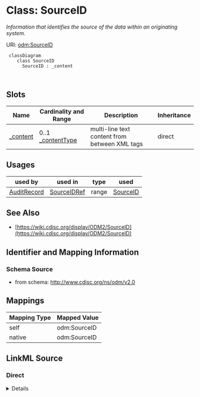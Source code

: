 # Class: SourceID


_Information that identifies the source of the data within an originating system._





URI: [odm:SourceID](http://www.cdisc.org/ns/odm/v2.0/SourceID)



```mermaid
 classDiagram
    class SourceID
      SourceID : _content
        
      
```




<!-- no inheritance hierarchy -->


## Slots

| Name | Cardinality and Range | Description | Inheritance |
| ---  | --- | --- | --- |
| [_content](_content.md) | 0..1 <br/> [_contentType](_contentType.md) | multi-line text content from between XML tags | direct |





## Usages

| used by | used in | type | used |
| ---  | --- | --- | --- |
| [AuditRecord](AuditRecord.md) | [SourceIDRef](SourceIDRef.md) | range | [SourceID](SourceID.md) |






## See Also

* [https://wiki.cdisc.org/display/ODM2/SourceID](https://wiki.cdisc.org/display/ODM2/SourceID)

## Identifier and Mapping Information







### Schema Source


* from schema: http://www.cdisc.org/ns/odm/v2.0





## Mappings

| Mapping Type | Mapped Value |
| ---  | ---  |
| self | odm:SourceID |
| native | odm:SourceID |





## LinkML Source

<!-- TODO: investigate https://stackoverflow.com/questions/37606292/how-to-create-tabbed-code-blocks-in-mkdocs-or-sphinx -->

### Direct

<details>
```yaml
name: SourceID
description: Information that identifies the source of the data within an originating
  system.
from_schema: http://www.cdisc.org/ns/odm/v2.0
see_also:
- https://wiki.cdisc.org/display/ODM2/SourceID
slots:
- _content
slot_usage:
  range:
    name: range
    id_prefixes:
    - text
class_uri: odm:SourceID

```
</details>

### Induced

<details>
```yaml
name: SourceID
description: Information that identifies the source of the data within an originating
  system.
from_schema: http://www.cdisc.org/ns/odm/v2.0
see_also:
- https://wiki.cdisc.org/display/ODM2/SourceID
slot_usage:
  range:
    name: range
    id_prefixes:
    - text
attributes:
  name: _content
  description: multi-line text content from between XML tags
  from_schema: http://www.cdisc.org/ns/odm/v2.0
  rank: 1000
  alias: _content
  owner: SourceID
  domain_of:
  - TranslatedText
  - CheckValue
  - Code
  - WorkflowEnd
  - UserName
  - Prefix
  - Suffix
  - FullName
  - GivenName
  - FamilyName
  - StreetName
  - HouseNumber
  - City
  - StateProv
  - Country
  - PostalCode
  - OtherText
  - Meaning
  - LegalReason
  - DateTimeStamp
  - ReasonForChange
  - SourceID
  - FlagValue
  - FlagType
  - Value
  range: _contentType
  inlined: true
class_uri: odm:SourceID

```
</details>